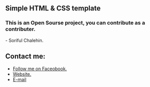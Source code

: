 ## Simple HTML & CSS template
### This is an Open Sourse project, you can contribute as a contributer.
<span> - Soriful Chalehin. </span>



## Contact me:
<ul>
    <li><a href='https://facebook.com/Chalehin'> Follow me on Faceobook.</li>
    <li><a href='https://developersoriful.com'> Website.</li>
    <li><a href='mailto:developersoriful@gmail.com'> E-mail </li>
</ul>